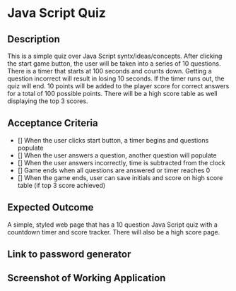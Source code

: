 # Java Script Quiz

## Description

This is a simple quiz over Java Script syntx/ideas/concepts. After clicking the start game button, the user will be taken into a series of 
10 questions. There is a timer that starts at 100 seconds and counts down. Getting a question incorrect will result in losing 10 seconds. If the timer runs out, the quiz will end. 10 points will be added to the player score for correct answers for a total of 100 possible points.
There will be a high score table as well displaying the top 3 scores. 

## Acceptance Criteria

- [] When the user clicks start button, a timer begins and questions populate
- [] When the user answers a question, another question will populate
- [] When the user answers incorrectly, time is subtracted from the clock
- [] Game ends when all questions are answered or timer reaches 0
- [] When the game ends, user can save initials and score on high score table (if top 3 score achieved)


## Expected Outcome

A simple, styled web page that has a 10 question Java Script quiz with a countdown timer and score tracker. There will also be a
high score page.


## Link to password generator



## Screenshot of Working Application


